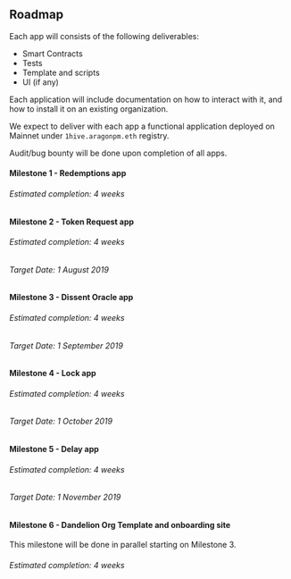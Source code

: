 ## Roadmap

Each app will consists of the following deliverables:

- Smart Contracts
- Tests
- Template and scripts
- UI (if any)

Each application will include documentation on how to interact with it, and how to install it on an existing organization.

We expect to deliver with each app a functional application deployed on Mainnet under `1hive.aragonpm.eth` registry.

Audit/bug bounty will be done upon completion of all apps.

#### Milestone 1 - Redemptions app

###### Estimated completion: 4 weeks

#### Milestone 2 - Token Request app

###### Estimated completion: 4 weeks

###### Target Date: 1 August 2019

#### Milestone 3 - Dissent Oracle app

###### Estimated completion: 4 weeks

###### Target Date: 1 September 2019

#### Milestone 4 - Lock app

###### Estimated completion: 4 weeks

###### Target Date: 1 October 2019

#### Milestone 5 - Delay app

###### Estimated completion: 4 weeks

###### Target Date: 1 November 2019

#### Milestone 6 - Dandelion Org Template and onboarding site

This milestone will be done in parallel starting on Milestone 3.

###### Estimated completion: 4 weeks
